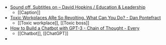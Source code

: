 - [Sound off, Subtitles on – David Hopkins / Education & Leadership](https://www.dontwasteyourtime.co.uk/elearning/sound-off-subtitles-on/)
	- [[Caption]]
- [Toxic Workplaces ARe So Revolting. What Can You Do? - Dan Pontefract](https://www.danpontefract.com/toxic-workplaces-are-so-revolting-what-can-you-do/)
	- [[Toxic workplace]], [[Toxic boss]]
- [How to Build a Chatbot with GPT-3 - Chain of Thought - Every](https://every.to/chain-of-thought/how-to-build-a-chatbot-with-gpt-3)
	- [[Chatbot]], [[ChatGPT]]
-